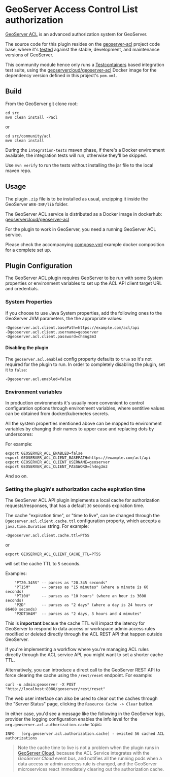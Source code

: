 # GeoServer Access Control List authorization 

[GeoServer ACL](https://github.com/geoserver/geoserver-acl) is an advanced authorization system for GeoServer.

The source code for this plugin resides on the [geoserver-acl](https://github.com/geoserver/geoserver-acl/tree/main/src/plugin) project code base,
where it's [tested](https://github.com/geoserver/geoserver-acl/actions/workflows/build-plugin.yaml) against the stable, development, and maintenance
versions of GeoServer. 

This community module hence only runs a [Testcontainers](https://testcontainers.com/) based integration test suite, using the
[geoservercloud/geoserver-acl](https://hub.docker.com/r/geoservercloud/geoserver-acl/tags) Docker image for the dependency version defined in
this project's `pom.xml`.

## Build

From the GeoServer git clone root:

```
cd src
mvn clean install -Pacl
```

or

```
cd src/community/acl
mvn clean install
```

During the `integration-tests` maven phase, if there's a Docker environment available, the integration tests
will run, otherwise they'll be skipped.

Use `mvn verify` to run the tests without installing the jar file to the local maven repo.

## Usage

The plugin `.zip` file is to be installed as usual, unzipping it inside the GeoServer `WEB-INF/lib` folder.

The GeoServer ACL service is distributed as a Docker image in dockerhub: [geoservercloud/geoserver-acl](https://hub.docker.com/r/geoservercloud/geoserver-acl/tags) 

For the plugin to work in GeoServer, you need a running GeoServer ACL service.

Please check the accompanying [compose.yml](./compose.yml) example docker composition for a complete set up. 

## Plugin Configuration

The GeoServer ACL plugin requires GeoServer to be run with some System properties or environment variables to
set up the ACL API client target URL and credentials.

### System Properties

If you choose to use Java System properties, add the following ones to the GeoServer JVM parameters,
the the appropriate values:

```
-Dgeoserver.acl.client.basePath=https://example.com/acl/api
-Dgeoserver.acl.client.username=geoserver
-Dgeoserver.acl.client.password=ch4ng3m3
```

#### Disabling the plugin

The `geoserver.acl.enabled` config property defaults to `true` so it's not required for the plugin to run.
In order to completely disabling the plugin, set it to `false`:

```
-Dgeoserver.acl.enabled=false
```

### Environment variables

In production environments it's usually more convenient to control configuration options through
environment variables, where sentitive values can be obtained from docker/kubernetes secrets.

All the system properties mentioned above can be mapped to environment variables by changing their
names to upper case and replacing dots by underscores:

For example:

```
export GEOSERVER_ACL_ENABLED=false
export GEOSERVER_ACL_CLIENT_BASEPATH=https://example.com/acl/api
export GEOSERVER_ACL_CLIENT_USERNAME=geoserver
export GEOSERVER_ACL_CLIENT_PASSWORD=ch4ng3m3
```

And so on.

### Setting the plugin's authorization cache expiration time

The GeoServer ACL API plugin implements a local cache for authorization requests/responses, that has
a default `30` seconds expiration time.

The cache "expiration time", or "time to live", can be changed through the `Dgeoserver.acl.client.cache.ttl`
configuration property, which accepts a `java.time.Duration` string. For example:

```
-Dgeoserver.acl.client.cache.ttl=PT5S
```

or

```
export GEOSERVER_ACL_CLIENT_CACHE_TTL=PT5S
```

will set the cache TTL to `5` seconds.

Examples:

```
    "PT20.345S" -- parses as "20.345 seconds"
    "PT15M"     -- parses as "15 minutes" (where a minute is 60 seconds)
    "PT10H"     -- parses as "10 hours" (where an hour is 3600 seconds)
    "P2D"       -- parses as "2 days" (where a day is 24 hours or 86400 seconds)
    "P2DT3H4M"  -- parses as "2 days, 3 hours and 4 minutes"
```


This is **important** becaue the cache TTL will impact the latency for GeoServer to respond to data access
or workspace admin access rules modified or deleted directly through the ACL REST API that happen outside GeoServer.

If you're implementing a workflow where you're managing ACL rules directly through the ACL service API,
you might want to set a shorter cache TTL.

Alternatively, you can introduce a direct call to the GeoServer REST API to force clearing the cache using
the `/rest/reset` endpoint. For example:

```
curl -u admin:geoserver -X POST "http://localhost:8080/geoserver/rest/reset"
```

The web user interface can also be used to clear out the caches through the "Server Status" page, clicking
the `Resource Cache -> Clear` button.

In either case, you'd see a message like the following in the GeoServer logs, provider the logging configuration
enables the info level for the `org.geoserver.acl.authorization.cache` topic:

```
INFO   [org.geoserver.acl.authorization.cache] - evicted 56 cached ACL authorizations
```

> Note the cache time to live is not a problem when the plugin runs in [GeoServer Cloud](https://github.com/geoserver/geoserver-cloud),
because the ACL Service integrates with the *GeoServer Cloud* event bus, and notifies all the running pods when a data access
or admin acccess rule is changed, and the GeoServer microservices react immediately clearing out the authorization cache.

